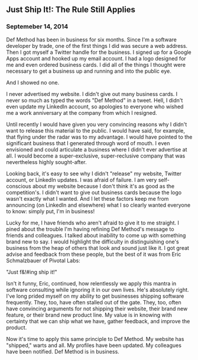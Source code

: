## Just Ship It!: The Rule Still Applies
### Septemeber 14, 2014

Def Method has been in business for six months. Since I'm a software developer by trade, one of the first things I did was secure a web address. Then I got myself a Twitter handle for the business. I signed up for a Google Apps account and hooked up my email account. I had a logo designed for me and even ordered business cards. I did all of the things I thought were necessary to get a business up and running and into the public eye.

And I showed no one.

I never advertised my website. I didn't give out many business cards. I never so much as typed the words "Def Method" in a tweet. Hell, I didn't even update my LinkedIn account, so apologies to everyone who wished me a work anniversary at the company from which I resigned.

Until recently I would have given you very convincing reasons why I didn't want to release this material to the public. I would have said, for example, that flying under the radar was to my advantage. I would have pointed to the significant business that I generated through word of mouth. I even envisioned and could articulate a business where I didn't ever advertise at all. I would become a super-exclusive, super-reclusive company that was nevertheless highly sought-after.

Looking back, it's easy to see why I didn't "release" my website, Twitter account, or LinkedIn updates. I was afraid of failure. I am very self-conscious about my website because I don't think it's as good as the competition's. I didn't want to give out business cards because the logo wasn't exactly what I wanted. And I let these factors keep me from announcing (on LinkedIn and elsewhere) what I so clearly wanted everyone to know: simply put, I'm in business!

Lucky for me, I have friends who aren't afraid to give it to me straight. I pined about the trouble I'm having refining Def Method's message to friends and colleagues. I talked about inability to come up with something brand new to say. I would highlight the difficulty in distinguishing one's business from the heap of others that look and sound just like it. I got great advise and feedback from these people, but the best of it was from Eric Schmalzbauer of Pivotal Labs:

"Just f&!#ing ship it!"

Isn't it funny, Eric, continued, how relentlessly we apply this mantra in software consulting while ignoring it in our own lives. He's absolutely right. I've long prided myself on my ability to get businesses shipping software frequently. They, too, have often stalled out of the gate. They, too, often have convincing arguments for not shipping their website, their brand new feature, or their brand new product line. My value is in knowing with certainty that we can ship what we have, gather feedback, and improve the product.

Now it's time to apply this same principle to Def Method. My website has "shipped," warts and all. My profiles have been updated. My colleagues have been notified. Def Method is in business.

